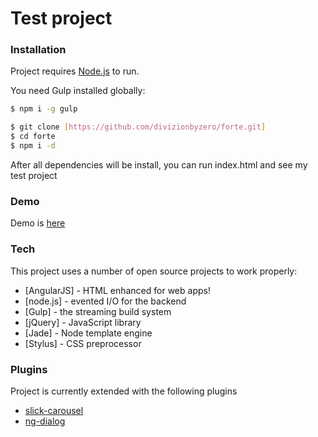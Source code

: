 # Test project

### Installation

Project requires [Node.js](https://nodejs.org/) to run.

You need Gulp installed globally:

```sh
$ npm i -g gulp
```

```sh
$ git clone [https://github.com/divizionbyzero/forte.git]
$ cd forte
$ npm i -d
```

After all dependencies will be install, you can run index.html and see my test project

### Demo
Demo is [here](http://alena.kernazhytskaya.s3-website-us-west-2.amazonaws.com/)

### Tech

This project uses a number of open source projects to work properly:

* [AngularJS] - HTML enhanced for web apps!
* [node.js] - evented I/O for the backend
* [Gulp] - the streaming build system
* [jQuery] - JavaScript library
* [Jade] - Node template engine
* [Stylus] - CSS preprocessor


### Plugins

Project is currently extended with the following plugins

* [slick-carousel](http://kenwheeler.github.io/slick/)
* [ng-dialog](https://github.com/likeastore/ngDialog)